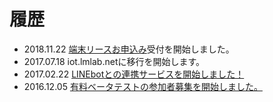 # 履歴

- 2018.11.22 <a href="../lease">端末リースお申込み</a>受付を開始しました。
- 2017.07.18 iot.lmlab.netに移行を開始します。
- 2017.02.22 <a href="../howto4line">LINEbotとの連携サービスを開始しました！</a>
- 2016.12.05 <a href="../rules4tester">有料ベータテストの参加者募集を開始しました。</a>
